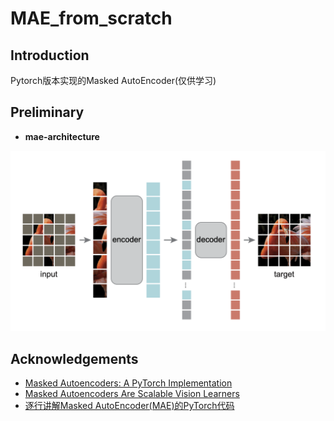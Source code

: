 # MAE_from_scratch

## Introduction

Pytorch版本实现的Masked AutoEncoder(仅供学习)

## Preliminary

- **mae-architecture**

![mae](./assets/mae_architecture.png)

## Acknowledgements

- [Masked Autoencoders: A PyTorch Implementation](https://github.com/facebookresearch/mae)
- [Masked Autoencoders Are Scalable Vision Learners](https://arxiv.org/abs/2111.06377)
- [逐行讲解Masked AutoEncoder(MAE)的PyTorch代码](https://www.bilibili.com/video/BV1JS4y1N7XE/?spm_id_from=333.1007.top_right_bar_window_history.content.click&vd_source=634f9cd56b5b0cf10f6976238630bd8d)